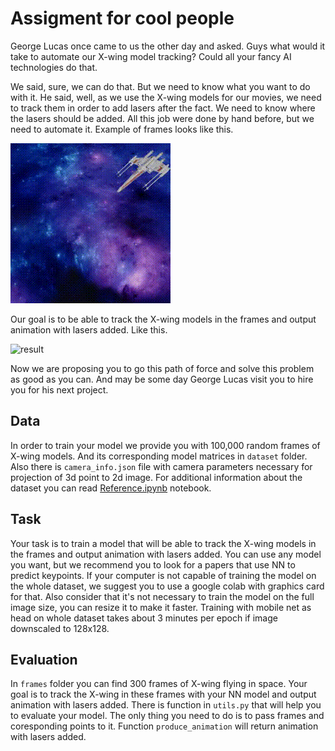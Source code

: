 # Assigment for cool people

George Lucas once came to us the other day and asked. Guys what would it take to automate our X-wing model tracking? 
Could all your fancy AI technologies do that.

We said, sure, we can do that. But we need to know what you want to do with it. 
He said, well, as we use the X-wing models for our movies, we need to track them in order to add lasers after the fact. 
We need to know where the lasers should be added.
All this job were done by hand before, but we need to automate it. 
Example of frames looks like this.

![xwing](frames/xwing.gif)

Our goal is to be able to track the X-wing models in the frames and output animation with lasers added.
Like this.

![result](result/pewpew.gif)

Now we are proposing you to go this path of force and solve this problem as good as you can.
And may be some day George Lucas visit you to hire you for his next project.

## Data
In order to train your model we provide you with 100,000 random frames of X-wing models. 
And its corresponding model matrices in `dataset` folder. 
Also there is `camera_info.json` file with camera parameters necessary for projection of 3d point to 2d image.
For additional information about the dataset you can read [Reference.ipynb](Reference.ipynb) notebook.


## Task
Your task is to train a model that will be able to track the X-wing models in the frames and output animation with lasers added.
You can use any model you want, but we recommend you to look for a papers that use NN to predict keypoints.
If your computer is not capable of training the model on the whole dataset, we suggest you to use a google colab with graphics card for that.
Also consider that it's not necessary to train the model on the full image size, you can resize it to make it faster.
Training with mobile net as head on whole dataset takes about 3 minutes per epoch if image downscaled to 128x128.

## Evaluation

In `frames` folder you can find 300 frames of X-wing flying in space. 
Your goal is to track the X-wing in these frames with your NN model and output animation with lasers added.
There is function in `utils.py` that will help you to evaluate your model. The only thing you need to do is to pass frames and coresponding points to it.
Function `produce_animation` will return animation with lasers added.